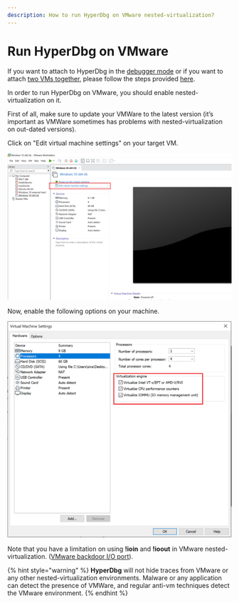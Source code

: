 ```yaml
---
description: How to run HyperDbg on VMware nested-virtualization?
---
```


# Run HyperDbg on VMware

If you want to attach to HyperDbg in the [debugger mode](https://docs.hyperdbg.org/using-hyperdbg/prerequisites/operation-modes#debugger-mode) or if you want to attach [two VMs together](https://docs.hyperdbg.org/getting-started/attach-to-hyperdbg/debug#vmware-workstation-two-vms), please follow the steps provided [here](https://docs.hyperdbg.org/getting-started/attach-to-hyperdbg/debug#vmware-workstation).

In order to run HyperDbg on VMware, you should enable nested-virtualization on it.

First of all, make sure to update your VMWare to the latest version (it’s important as VMWare sometimes has problems with nested-virtualization on out-dated versions).

Click on "Edit virtual machine settings" on your target VM.

![](../../.gitbook/assets/nested-virtualization-vmware1.png)

Now, enable the following options on your machine.

![](../../.gitbook/assets/nested-virtualization-vmware2.png)

Note that you have a limitation on using **!ioin** and **!ioout** in VMware nested-virtualization. ([VMware backdoor I/O port](https://docs.hyperdbg.org/tips-and-tricks/nested-virtualization-environments/vmware-backdoor-io-ports)).

{% hint style="warning" %}
**HyperDbg** will not hide traces from VMware or any other nested-virtualization environments. Malware or any application can detect the presence of VMWare, and regular anti-vm techniques detect the VMware environment.
{% endhint %}
